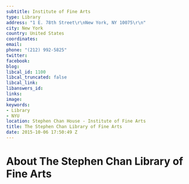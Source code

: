 ```yaml
---
subtitle: Institute of Fine Arts
type: Library
address: "1 E. 78th Street\r\nNew York, NY 10075\r\n"
city: New York
country: United States
coordinates: 
email: 
phone: "(212) 992-5825"
twitter: 
facebook: 
blog: 
libcal_id: 1100
libcal_truncated: false
libcal_link: 
libanswers_id: 
links: 
image: 
keywords:
- Library
- NYU
location: Stephen Chan House - Institute of Fine Arts
title: The Stephen Chan Library of Fine Arts
date: 2015-10-06 17:50:49 Z
---
```


# About The Stephen Chan Library of Fine Arts